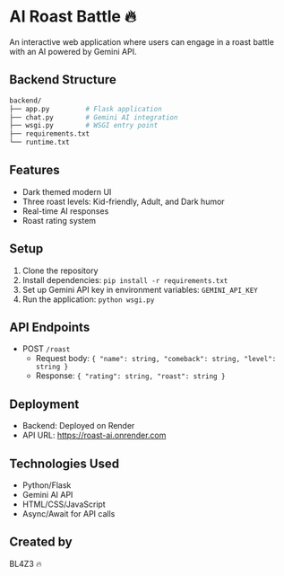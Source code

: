 # AI Roast Battle 🔥

An interactive web application where users can engage in a roast battle with an AI powered by Gemini API.

## Backend Structure
```bash
backend/
├── app.py         # Flask application
├── chat.py        # Gemini AI integration
├── wsgi.py        # WSGI entry point
├── requirements.txt
└── runtime.txt
```

## Features
- Dark themed modern UI
- Three roast levels: Kid-friendly, Adult, and Dark humor
- Real-time AI responses
- Roast rating system

## Setup
1. Clone the repository
2. Install dependencies: `pip install -r requirements.txt`
3. Set up Gemini API key in environment variables: `GEMINI_API_KEY`
4. Run the application: `python wsgi.py`

## API Endpoints
- POST `/roast`
  - Request body: `{ "name": string, "comeback": string, "level": string }`
  - Response: `{ "rating": string, "roast": string }`

## Deployment
- Backend: Deployed on Render
- API URL: https://roast-ai.onrender.com

## Technologies Used
- Python/Flask
- Gemini AI API
- HTML/CSS/JavaScript
- Async/Await for API calls

## Created by
BL4Z3 🔥 